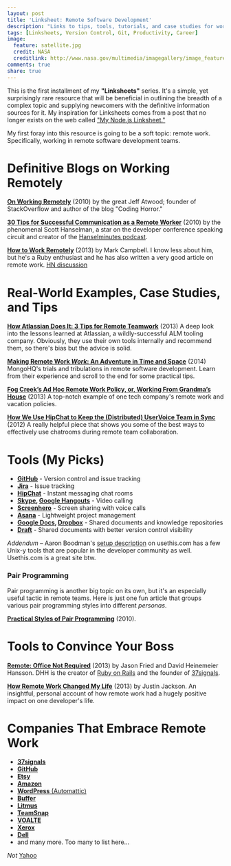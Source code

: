 ```yaml
---
layout: post
title: 'Linksheet: Remote Software Development'
description: "Links to tips, tools, tutorials, and case studies for working successfuly in distributed remote software development teams."
tags: [Linksheets, Version Control, Git, Productivity, Career]
image:
  feature: satellite.jpg
  credit: NASA
  creditlink: http://www.nasa.gov/multimedia/imagegallery/image_feature_2184.html
comments: true
share: true
---
```


This is the first installment of my **"Linksheets"** series.  It's a simple, yet surprisingly rare resource that will be beneficial in outlining the breadth of a complex topic and supplying newcomers with the definitive information sources for it.  My inspiration for Linksheets comes from a post that no longer exists on the web called ["My Node.js Linksheet."](https://web.archive.org/web/20120731044333/http://filer.progstr.com/1/post/2012/04/my-nodejs-linksheet.html)

My first foray into this resource is going to be a soft topic: remote work.  Specifically, working in remote software development teams.

# Definitive Blogs on Working Remotely
[**On Working Remotely**](http://www.codinghorror.com/blog/2010/05/on-working-remotely.html) (2010) by the great Jeff Atwood; founder of StackOverflow and author of the blog "Coding Horror."

[**30 Tips for Successful Communication as a Remote Worker**](http://www.hanselman.com/blog/30TipsForSuccessfulCommunicationAsARemoteWorker.aspx) (2010) by the phenomenal Scott Hanselman, a star on the developer conference speaking circuit and creator of the [Hanselminutes podcast](http://www.hanselminutes.com/).

[**How to Work Remotely**](http://markcampbell.me/tutorial/2013/05/23/how-to-work-remotely.html) (2013) by Mark Campbell. I know less about him, but he's a Ruby enthusiast and he has also written a very good article on remote work.
[HN discussion](https://news.ycombinator.com/item?id=5757047)

# Real-World Examples, Case Studies, and Tips

[**How Atlassian Does It: 3 Tips for Remote Teamwork**](http://blogs.atlassian.com/2013/07/how-atlassian-does-it-3-tips-for-remote-teamwork/) (2013) A deep look into the lessons learned at Atlassian, a wildly-successful ALM tooling company.  Obviously, they use their own tools internally and recommend them, so there's bias but the advice is solid.

[**Making Remote Work _Work_: An Adventure in Time and Space**](http://blog.mongohq.com/making-remote-work-work-an-adventure-in-time-and-space) (2014) MongoHQ's trials and tribulations in remote software development. Learn from their experience and scroll to the end for some practical tips.

[**Fog Creek’s Ad Hoc Remote Work Policy, or, Working From Grandma’s House**](http://blog.fogcreek.com/fog-creeks-remote-work-policy/) (2013) A top-notch example of one tech company's remote work and vacation policies.

[**How We Use HipChat to Keep the (Distributed) UserVoice Team in Sync**](https://community.uservoice.com/blog/how-we-use-hipchat/) (2012) A really helpful piece that shows you some of the best ways to effectively use chatrooms during remote team collaboration.

# Tools (My Picks)
- **[GitHub][1]** - Version control and issue tracking
- **[Jira][2]** - Issue tracking
- **[HipChat][3]** - Instant messaging chat rooms
- **[Skype][4], [Google Hangouts][5]** - Video calling
- **[Screenhero][6]** - Screen sharing with voice calls
- **[Asana][7]** - Lightweight project management
- **[Google Docs][8], [Dropbox][9]** - Shared documents and knowledge repositories
- **[Draft](https://draftin.com/)** - Shared documents with better version control visibility

*Addendum* – Aaron Boodman's [setup description](http://aaron.boodman.usesthis.com/) on usethis.com has a few Unix-y tools that are popular in the developer community as well.  Usethis.com is a great site btw.

### Pair Programming
Pair programming is another big topic on its own, but it's an especially useful tactic in remote teams. Here is just one fun article that groups various pair programming styles into different *personas*.

[**Practical Styles of Pair Programming**](http://blog.xebia.com/2010/05/09/practical-styles-of-pair-programming/) (2010).

# Tools to Convince Your Boss
[**Remote: Office Not Required**](http://www.amazon.com/gp/product/0804137501/ref=as_li_ss_tl?ie=UTF8&camp=1789&creative=390957&creativeASIN=0804137501&linkCode=as2&tag=helpyour-20) (2013) by Jason Fried and David Heinemeier Hansson.  DHH is the creator of [Ruby on Rails](http://rubyonrails.org/) and the founder of [37signals](http://37signals.com/). 

[**How Remote Work Changed My Life**](http://justinjackson.ca/remote/) (2013) by Justin Jackson.  An insightful, personal account of how remote work had a hugely positive impact on one developer's life.

# Companies That Embrace Remote Work
- [**37signals**](http://37signals.com/)
- [**GitHub**](https://github.com/about)
- [**Etsy**](http://www.etsy.com/)
- [**Amazon**](http://www.businessinsider.com/amazon-engineer-lives-on-a-boat-and-works-from-hawaii-2013-2)
- [**WordPress** (Automattic)](http://automattic.com/)
- [**Buffer**](http://bufferapp.com/)
- [**Litmus**](http://litmus.com/)
- [**TeamSnap**](http://www.teamsnap.com/)
- [**VOALTE**](http://www.voalte.com/)
- [**Xerox**](http://www.xerox.com/)
- [**Dell**](http://www.dell.com/) 
- and many more.  Too many to list here...

*Not* [Yahoo](http://allthingsd.com/20130222/yahoo-ceo-mayer-now-requiring-all-remote-employees-to-not-be-remote/)

  [1]: https://github.com/
  [2]: https://www.atlassian.com/software/jira
  [3]: https://www.hipchat.com/
  [4]: http://www.skype.com/en/
  [5]: http://www.google.com/+/learnmore/hangouts/
  [6]: http://screenhero.com/
  [7]: https://asana.com/
  [8]: https://drive.google.com
  [9]: https://www.dropbox.com/